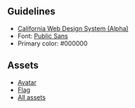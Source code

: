 ## Guidelines

* [California Web Design System (Alpha)](https://cagov.github.io/cwds/)
* Font: [Public Sans](https://public-sans.digital.gov/)
* Primary color: #000000

## Assets

* [Avatar](../assets/avatar.png)
* [Flag](../assets/ca-flag.png)
* [All assets](https://github.com/cagov/handbook-cadotgov/tree/master/docs/assets)
